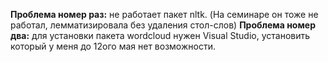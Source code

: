 <b>Проблема номер раз:</b> не работает пакет nltk. (На семинаре он тоже не работал, лемматизировала без удаления стол-слов) 
<b>Проблема номер два:</b> для установки пакета wordcloud нужен Visual Studio, установить который у меня до 12ого мая нет возможности.

